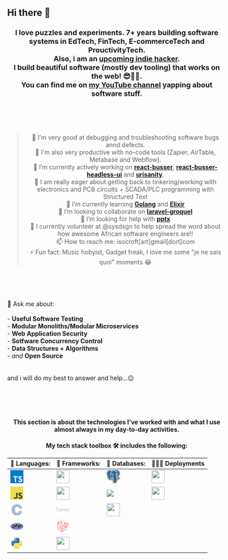 ## Hi there 👋

<h3 align="center">I love puzzles and experiments. 7+ years building software systems in EdTech, FinTech, E-commerceTech and ProuctivityTech. <br> Also, i am an <a href="https://oparand-home.surge.sh/products.html">upcoming indie hacker</a>. <br> I build beautiful software (mostly dev tooling) that works on the web! 😎🙌🏾. <br> You can find me on <a href="https://www.youtube.com/@ifeoraokechukwu">my YouTube channel</a> yapping about software stuff.</h3>

<br><br><br>

<div align="center">

>🥽 I'm very good at debugging and troubleshooting software bugs annd defects.<br>
>🎒 I'm also very productive with no-code tools (Zapier, AirTable, Metabase and Webflow).<br>
>🔭 I’m currently actively working on [**react-busser**](https://github.com/codesplinta/busser), [**react-busser-headless-ui**](https://github.com/isocroft/react-busser-headless-ui) and [**urisanity**](https://github.com/codesplinta/URISanity).<br>
>🎱 I am really eager about getting back to tinkering/working with electronics and PCB circuits + SCADA/PLC programming with Structured Text<br>
>🌱 I’m currently learning [**Golang**](https://go.dev/) and [**Elixir**](https://elixir-lang.org/)<br>
>👯 I’m looking to collaborate on [**laravel-groquel**](https://github.com/isocroft/laravel-groquel)<br>
>🤔 I’m looking for help with [**pptx**](https://github.com/isocroft/pptx)<br>
>💯 I currently volunteer at @sysdsgn to help spread the word about how awesome African software engineers are!!<br>
>📫 How to reach me: isocroft\[art\]gmail\[dort\]com<br>
>⚡ Fun fact: Music hobyist, Gadget freak, I love me some "je ne sais quoi" moments 😂

<br><br><br>

<p align="left">
💬 Ask me about:<br><br>
   - <b>Useful Software Testing</b><br>
   - <b>Modular Monoliths/Modular Microservices</b><br>
   - <b>Web Application Security</b><br>
   - <b>Sotfware Concurrency Control</b><br>
   - <b>Data Structures + Algorithms</b><br>
   - <i>and</i> <b>Open Source</b><br>
  <br><br><span>and i will do my best to answer and help...😉</span>
</p>

</div>

<br><br><br>

<h4 align="center">
  This section is about the technologies I've worked with and what I use almost always in my day-to-day activities.
</h4>
<p align= "center"><b>My tech stack toolbox 🛠 includes the following:</p>


<!-- ## Upcoming Languages -->
<!--<code><img height="30" src="https://cdn.simpleicons.org/go"></code>--> 

<!-- ## Upcoming Frameworks -->
<!--<code><img height="30" src="https://res.cloudinary.com/dgqfojhx4/image/upload/v1674506214/brimble-assets/nuxt_jezlae.svg"></code>-->
<!-- <code><img height="30" src="https://res.cloudinary.com/dgqfojhx4/image/upload/v1674506215/brimble-assets/vue_ms0yrd.svg"></code>-->

<!-- ## Upcoming Frameworks -->
<!--<code><img height="35" src="https://cdn.simpleicons.org/flask/gray"></code>-->



<div align="center">

| **🐚 Languages:**                                                                                                                                                            | **🎱 Frameworks:**                                                                                                                                                            | **💽 Databases:**                                                        | **👨🏽‍💻 Deployments**               |
|-----------------------------------------------------------------------------------------------------------------------------------------------------------------------------|------------------------------------------------------------------------------------------------------------------------------------------------------------------------------| -------------------------------------------------------------------------|----------------------------------------------------------|
| <code><img height="30" width="30" src="https://raw.githubusercontent.com/github/explore/80688e429a7d4ef2fca1e82350fe8e3517d3494d/topics/typescript/typescript.png"></code>  | <code><img height="30" width="30" src="https://cdn.simpleicons.org/nextdotjs/gray"></code>                                                                           | <code><img height="30" width="30" src="https://raw.githubusercontent.com/github/explore/80688e429a7d4ef2fca1e82350fe8e3517d3494d/topics/postgresql/postgresql.png"></code>                                                                      | <a href="https://vercel.com"><img height="30" width="30" src="https://cdn.simpleicons.org/vercel/gray"></a>       |
| <code><img height="30" src="https://raw.githubusercontent.com/github/explore/80688e429a7d4ef2fca1e82350fe8e3517d3494d/topics/javascript/javascript.png"></code>                                  | <code><img height="30" width="30"  src="https://res.cloudinary.com/dgqfojhx4/image/upload/v1674506214/brimble-assets/react_enqbki.svg"></code>                        | <code><img height="50" src="https://cdn.simpleicons.org/mongodb"></code>       | <a href="https://netlify.com"><img height="30" width="30" src="https://res.cloudinary.com/dgqfojhx4/image/upload/v1686909209/brimble-assets/netlify_bwxw0a.svg"></a> |
| <code><img height="30" width="30" src="https://raw.githubusercontent.com/github/explore/80688e429a7d4ef2fca1e82350fe8e3517d3494d/topics/c/c.png"></code>                    | <code><img height="30" width="30" src="https://raw.githubusercontent.com/github/explore/80688e429a7d4ef2fca1e82350fe8e3517d3494d/topics/express/express.png"></code> | <code><img height="30" width="30" src="https://cdn.simpleicons.org/mysql"></code> | <!--<code></code>-->  |
| <code><img height="30" width="30" src="https://raw.githubusercontent.com/github/explore/80688e429a7d4ef2fca1e82350fe8e3517d3494d/topics/php/php.png"></code>                | <code><img height="30" width="30" src="https://raw.githubusercontent.com/github/explore/80688e429a7d4ef2fca1e82350fe8e3517d3494d/topics/laravel/laravel.png"></code> | <!--<code></code>-->                                                     | <!--<code></code>-->  |
| <code><img height="30" width="30" src="https://raw.githubusercontent.com/github/explore/80688e429a7d4ef2fca1e82350fe8e3517d3494d/topics/python/python.png"></code>          | <code><img height="30" width="30" src="https://res.cloudinary.com/dgqfojhx4/image/upload/v1686908051/brimble-assets/fastapi-1_xr24t8.svg"></code>                    | <!--<code></code>-->                                                     | <!--<code></code>-->  

</div>




